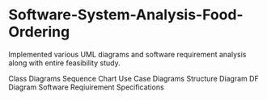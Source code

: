 # Software-System-Analysis-Food-Ordering
Implemented various UML diagrams and software requirement analysis along with entire feasibility study.

Class Diagrams
Sequence Chart
Use Case Diagrams
Structure Diagram
DF Diagram
Software Reqiuirement Specifications

